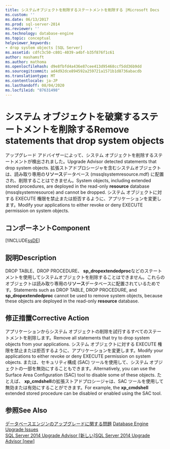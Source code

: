 ```yaml
---
title: システムオブジェクトを削除するステートメントを削除する |Microsoft Docs
ms.custom: ''
ms.date: 06/13/2017
ms.prod: sql-server-2014
ms.reviewer: ''
ms.technology: database-engine
ms.topic: conceptual
helpviewer_keywords:
- drop system objects [SQL Server]
ms.assetid: cdfc3c50-c801-4039-a4bf-b35f876f1c61
author: mashamsft
ms.author: mathoma
ms.openlocfilehash: d9e8fbfd4a436e87cee413d95468ccf5dd36b9dd
ms.sourcegitcommit: ad4d92dce894592a259721a1571b1d8736abacdb
ms.translationtype: MT
ms.contentlocale: ja-JP
ms.lasthandoff: 08/04/2020
ms.locfileid: "87631498"
---
```

# <a name="remove-statements-that-drop-system-objects"></a><span data-ttu-id="8a92c-102">システム オブジェクトを破棄するステートメントを削除する</span><span class="sxs-lookup"><span data-stu-id="8a92c-102">Remove statements that drop system objects</span></span>
  <span data-ttu-id="8a92c-103">アップグレード アドバイザーによって、システム オブジェクトを削除するステートメントが検出されました。</span><span class="sxs-lookup"><span data-stu-id="8a92c-103">Upgrade Advisor detected statements that drop system objects.</span></span> <span data-ttu-id="8a92c-104">拡張ストアドプロシージャを含むシステムオブジェクトは、読み取り専用の**リソース**データベース (mssqlsystemresource.mdf) に配置され、削除することはできません。</span><span class="sxs-lookup"><span data-stu-id="8a92c-104">System objects, including extended stored procedures, are deployed in the read-only **resource** database (mssqlsystemresource) and cannot be dropped.</span></span> <span data-ttu-id="8a92c-105">システム オブジェクトに対する EXECUTE 権限を禁止または拒否するように、アプリケーションを変更します。</span><span class="sxs-lookup"><span data-stu-id="8a92c-105">Modify your applications to either revoke or deny EXECUTE permission on system objects.</span></span>  
  
## <a name="component"></a><span data-ttu-id="8a92c-106">コンポーネント</span><span class="sxs-lookup"><span data-stu-id="8a92c-106">Component</span></span>  
 [!INCLUDE[ssDE](../../includes/ssde-md.md)]  
  
## <a name="description"></a><span data-ttu-id="8a92c-107">説明</span><span class="sxs-lookup"><span data-stu-id="8a92c-107">Description</span></span>  
 <span data-ttu-id="8a92c-108">DROP TABLE、DROP PROCEDURE、 **sp_dropextendedproc**などのステートメントを使用してシステムオブジェクトを削除することはできません。これらのオブジェクトは読み取り専用の**リソース**データベースに配置されているためです。</span><span class="sxs-lookup"><span data-stu-id="8a92c-108">Statements such as DROP TABLE, DROP PROCEDURE, and **sp_dropextendedproc** cannot be used to remove system objects, because these objects are deployed in the read-only **resource** database.</span></span>  
  
## <a name="corrective-action"></a><span data-ttu-id="8a92c-109">修正措置</span><span class="sxs-lookup"><span data-stu-id="8a92c-109">Corrective Action</span></span>  
 <span data-ttu-id="8a92c-110">アプリケーションからシステム オブジェクトの削除を試行するすべてのステートメントを削除します。</span><span class="sxs-lookup"><span data-stu-id="8a92c-110">Remove all statements that try to drop system objects from your applications.</span></span> <span data-ttu-id="8a92c-111">システム オブジェクトに対する EXECUTE 権限を禁止または拒否するように、アプリケーションを変更します。</span><span class="sxs-lookup"><span data-stu-id="8a92c-111">Modify your applications to either revoke or deny EXECUTE permission on system objects.</span></span> <span data-ttu-id="8a92c-112">または、セキュリティ構成 (SAC) ツールを使用して、システム オブジェクトの一部を無効にすることもできます。</span><span class="sxs-lookup"><span data-stu-id="8a92c-112">Alternatively, you can use the Surface Area Configuration (SAC) tool to disable some of these objects.</span></span> <span data-ttu-id="8a92c-113">たとえば、 **xp_cmdshell**の拡張ストアドプロシージャは、SAC ツールを使用して無効または有効にすることができます。</span><span class="sxs-lookup"><span data-stu-id="8a92c-113">For example, the **xp_cmdshell** extended stored procedure can be disabled or enabled using the SAC tool.</span></span>  
  
## <a name="see-also"></a><span data-ttu-id="8a92c-114">参照</span><span class="sxs-lookup"><span data-stu-id="8a92c-114">See Also</span></span>  
 <span data-ttu-id="8a92c-115">[データベースエンジンのアップグレードに関する問題](../../../2014/sql-server/install/database-engine-upgrade-issues.md) </span><span class="sxs-lookup"><span data-stu-id="8a92c-115">[Database Engine Upgrade Issues](../../../2014/sql-server/install/database-engine-upgrade-issues.md) </span></span>  
 [<span data-ttu-id="8a92c-116">SQL Server 2014 Upgrade Advisor &#91;新しい&#93;</span><span class="sxs-lookup"><span data-stu-id="8a92c-116">SQL Server 2014 Upgrade Advisor &#91;new&#93;</span></span>](sql-server-2014-upgrade-advisor.md)  
  
  
